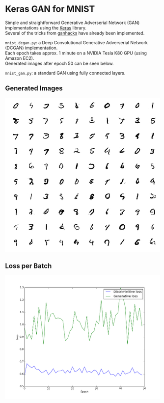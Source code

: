 # Keras GAN for MNIST

Simple and straightforward Generative Adverserial Network (GAN) implementations using the [Keras](https://keras.io/ "Keras") library.  
Several of the tricks from [ganhacks](https://github.com/soumith/ganhacks) have already been implemented.

`mnist_dcgan.py`: a Deep Convolutional Generative Adverserial Network (DCGAN) implementation.  
Each epoch takes approx. 1 minute on a NVIDIA Tesla K80 GPU (using Amazon EC2).  
Generated images after epoch 50 can be seen below.

`mnist_gan.py`: a standard GAN using fully connected layers.


## Generated Images

![Generated MNIST images at epoch 50](images/generated_image_epoch_50.png "Generated MNIST images at epoch 50.")

## Loss per Batch

![Loss at every epoch for 50 epochs](images/loss_epoch_50.png "Loss at every epoch for 50 epochs.")

